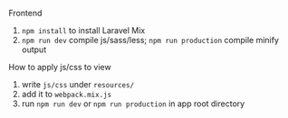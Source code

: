 Frontend
1. `npm install` to install Laravel Mix
2. `npm run dev` compile js/sass/less; `npm run production` compile minify output

How to apply js/css to view
1. write `js/css` under `resources/`
2. add it to `webpack.mix.js`
3. run `npm run dev` or `npm run production` in app root directory
